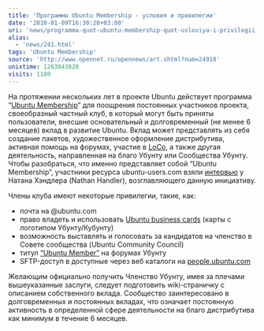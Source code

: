 ```yaml
---
title: 'Программа Ubuntu Membership - условия и привилегии'
date: '2010-01-09T16:30:20+03:00'
uri: 'news/programma-quot-ubuntu-membership-quot-usloviya-i-privilegii'
alias: 
  - 'news/241.html'
tags: 'Ubuntu Membership'
source: 'http://www.opennet.ru/opennews/art.shtml?num=24918'
unixtime: 1263043820
visits: 1180
---
```

На протяжении нескольких лет в проекте Ubuntu действует программа “[Ubuntu Membership](https://wiki.ubuntu.com/Membership)” для поощрения постоянных участников проекта, своеобразный частный клуб, в который могут быть приняты пользователи, внесшие основательный и долговременный (не менее 6 месяцев) вклад в развитие Ubuntu. Вклад может представлять из себя создание пакетов, художественное оформление дистрибутива, активная помощь на форумах, участие в [LoCo](http://ru.wikipedia.org/wiki/LoCo), а также другая деятельность, направленная на благо Убунту или Сообщества Убунту. Чтобы разобраться, что именно представляет собой “Ubuntu Membership”, участники ресурса ubuntu-users.com взяли [интервью](http://www.ubuntu-user.com/Online/Blogs/Amber-Graner-You-in-Ubuntu/2010-Your-Year-for-Ubuntu-Membership) у Натана Хэндлера (Nathan Handler), возглавляющего данную инициативу.

Члены клуба имеют некоторые привилегии, такие, как:

*   почта на @ubuntu.com
*   право владеть и использовать [Ubuntu business cards](https://wiki.ubuntu.com/BusinessCards) (карты с логотипом Убунту/Кубунту)
*   возможность выставлять и голосовать за кандидатов на членство в Совете сообщества (Ubuntu Community Council)
*   титул [“Ubuntu Member”](http://www.ubuntuforums.org/showthread.php?t=445211) на форумах Убунту
*   SFTP-доступ в доступные через веб каталоги на [people.ubuntu.com](https://wiki.ubuntu.com/PeopleUbuntuCom)

Желающим официально получить Членство Убунту, имея за плечами вышеуказанные заслуги, следует подготовить wiki-страничку с описанием собственного вклада. Сообщество заинтересовано в долговременных и постоянных вкладах, что означает постоянную активность в определенной сфере деятельности на благо дистрибутива как минимум в течение 6 месяцев.
